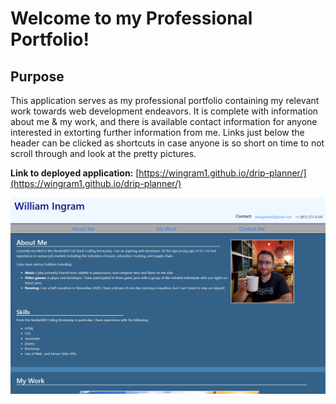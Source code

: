 # Welcome to my Professional Portfolio! 

## Purpose
This application serves as my professional portfolio containing my relevant work towards web development endeavors. It is complete with information about me & my work, and there is available contact information for anyone interested in extorting further information from me. Links just below the header can be clicked as shortcuts in case anyone is so short on time to not scroll through and look at the pretty pictures.

**Link to deployed application:** [https://wingram1.github.io/drip-planner/](https://wingram1.github.io/drip-planner/)

![Portfolio](./assets/images/screenshot.png)